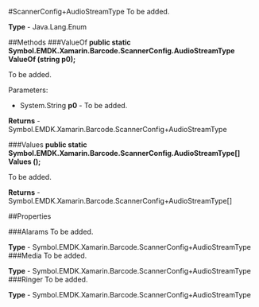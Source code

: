 #ScannerConfig+AudioStreamType
To be added.

**Type** - Java.Lang.Enum

##Methods
###ValueOf
**public static Symbol.EMDK.Xamarin.Barcode.ScannerConfig.AudioStreamType ValueOf (string p0);**

To be added.

Parameters: 

* System.String **p0** - To be added.

**Returns** - Symbol.EMDK.Xamarin.Barcode.ScannerConfig+AudioStreamType

###Values
**public static Symbol.EMDK.Xamarin.Barcode.ScannerConfig.AudioStreamType[] Values ();**

To be added.


**Returns** - Symbol.EMDK.Xamarin.Barcode.ScannerConfig+AudioStreamType[]

##Properties

###Alarams
To be added.

**Type** - Symbol.EMDK.Xamarin.Barcode.ScannerConfig+AudioStreamType
###Media
To be added.

**Type** - Symbol.EMDK.Xamarin.Barcode.ScannerConfig+AudioStreamType
###Ringer
To be added.

**Type** - Symbol.EMDK.Xamarin.Barcode.ScannerConfig+AudioStreamType


